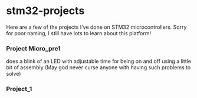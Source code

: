 # stm32-projects
Here are a few of the projects I've done on STM32 microcontrollers.
Sorry for poor naming, I still have lots to learn about this platform!

### Project Micro_pre1 
does a blink of an LED with adjustable time for being on and off using a little bit of assembly
(May god never curse anyone with having such problems to solve)

### Project_1
